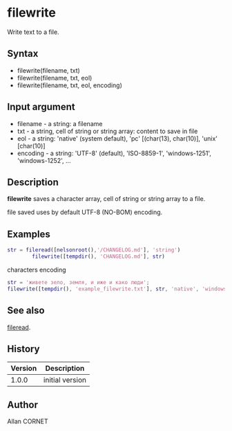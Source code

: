 # filewrite

Write text to a file.

## Syntax

- filewrite(filename, txt)
- filewrite(filename, txt, eol)
- filewrite(filename, txt, eol, encoding)

## Input argument

- filename - a string: a filename
- txt - a string, cell of string or string array: content to save in file
- eol - a string: 'native' (system default), 'pc' [(char(13), char(10)], 'unix' [char(10)]
- encoding - a string: 'UTF-8' (default), 'ISO-8859-1', 'windows-1251', 'windows-1252', ...

## Description

  <p><b>filewrite</b> saves a character array, cell of string or string array to a file.</p>
  <p>file saved uses by default UTF-8 (NO-BOM) encoding.</p>

## Examples

```matlab
str = fileread([nelsonroot(),'/CHANGELOG.md'], 'string')
    	filewrite([tempdir(), 'CHANGELOG.md'], str)
```

characters encoding

```matlab
str = 'живете зело, земля, и иже и како люди';
filewrite([tempdir(), 'example_filewrite.txt'], str, 'native', 'windows-1251')
```

## See also

[fileread](fileread.md).

## History

| Version | Description     |
| ------- | --------------- |
| 1.0.0   | initial version |

## Author

Allan CORNET
